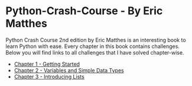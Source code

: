 
# Python-Crash-Course - By Eric Matthes
Python Crash Course 2nd edition by Eric Matthes is an interesting book to learn Python with ease.
Every chapter in this book contains challenges. Below you will find links to all challenges that I have solved chapter-wise.

 - [Chapter 1 - Getting Started](https://github.com/karan-cheema/Python-Crash-Course/blob/main/Chapter%201.md)
 - [Chapter 2 - Variables and Simple Data Types](https://github.com/karan-cheema/Python-Crash-Course/blob/main/Chapter%202.md)
 - [Chapter 3 - Introducing Lists](https://github.com/karan-cheema/Python-Crash-Course/blob/main/Chapter%203.md)
